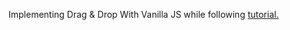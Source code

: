 Implementing Drag & Drop With Vanilla JS while following [tutorial.](https://www.youtube.com/watch?v=C22hQKE_32c)
